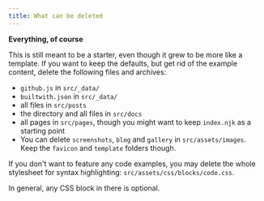 ```yaml
---
title: What can be deleted
---
```


**Everything, of course**

This is still meant to be a starter, even though it grew to be more like a template.
If you want to keep the defaults, but get rid of the example content, delete the following files and archives:

- `github.js` in `src/_data/`
- `builtwith.json` in `src/_data/`
- all files in `src/posts`
- the directory and all files in `src/docs`
- all pages in `src/pages`, though you might want to keep `index.njk` as a starting point
- You can delete `screenshots`, `blog` and `gallery` in `src/assets/images`.
  Keep the `favicon` and `template` folders though.

If you don't want to feature any code examples, you may delete the whole stylesheet for syntax highlighting: `src/assets/css/blocks/code.css`.

In general, any CSS block in there is optional.

<img data-src="https://res.cloudinary.com/paulapplegate-com/image/upload/c_limit,w_auto/dpr_auto/f_auto,q_auto/Luke.jpg" class="cld-responsive">